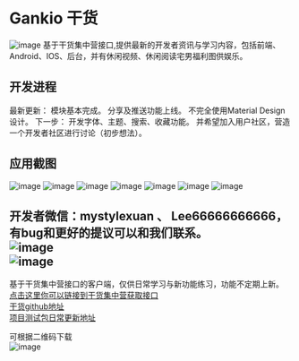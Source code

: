 Gankio 干货
===================================
![image](https://github.com/MIFind/Gankio/blob/master/Image/ic_launcher.png)
基于干货集中营接口,提供最新的开发者资讯与学习内容，包括前端、Android、IOS、后台，并有休闲视频、休闲阅读宅男福利图供娱乐。

开发进程
-----------------------------------
最新更新：
    模块基本完成。
    分享及推送功能上线。
    不完全使用Material Design设计。
下一步：
    开发字体、主题、搜索、收藏功能。
    并希望加入用户社区，营造一个开发者社区进行讨论（初步想法）。

应用截图
-----------------------------------
![image](https://github.com/MIFind/Gankio/blob/master/Image/cehua.jpg)
![image](https://github.com/MIFind/Gankio/blob/master/Image/shouye.jpg)
![image](https://github.com/MIFind/Gankio/blob/master/Image/shezhi.jpg)
![image](https://github.com/MIFind/Gankio/blob/master/Image/tuisong.jpg)
![image](https://github.com/MIFind/Gankio/blob/master/Image/web.jpg)
![image](https://github.com/MIFind/Gankio/blob/master/Image/yuedu.jpg)
![image](https://github.com/MIFind/Gankio/blob/master/Image/gengxin.jpg)

开发者微信：mystylexuan 、 Lee66666666666，有bug和更好的提议可以和我们联系。<br />
![image](https://github.com/MIFind/Gankio/blob/master/Image/mywx.jpg)<br />
![image](https://github.com/MIFind/Gankio/blob/master/Image/hgwx.jpg)
-------------------------
基于干货集中营接口的客户端，仅供日常学习与新功能练习，功能不定期上新。<br />
[点击这里你可以链接到干货集中营获取接口](http://gank.io)<br />
[干货github地址](https://github.com/MIFind/Gankio)<br />
[项目测试包日常更新地址](http://fir.im/7qjd)<br />

可根据二维码下载<br />
![image](https://github.com/MIFind/Gankio/blob/master/Image/fir1.jpg)
